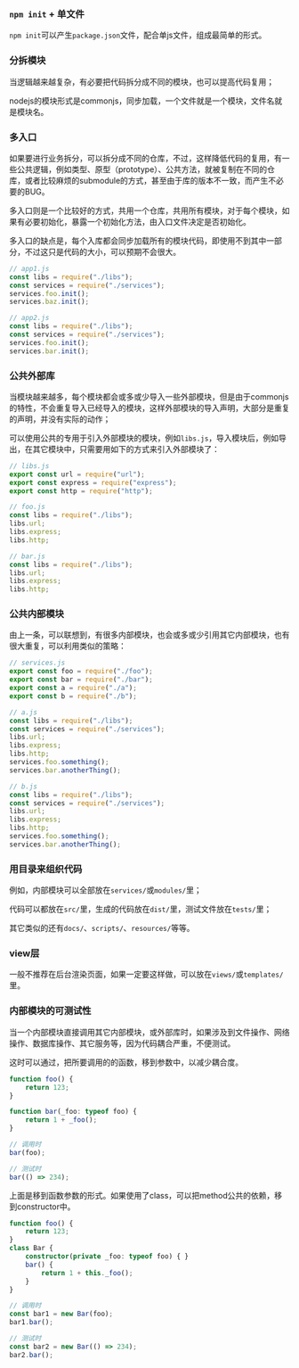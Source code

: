 ### `npm init` + 单文件

`npm init`可以产生`package.json`文件，配合单js文件，组成最简单的形式。

### 分拆模块

当逻辑越来越复杂，有必要把代码拆分成不同的模块，也可以提高代码复用；

nodejs的模块形式是commonjs，同步加载，一个文件就是一个模块，文件名就是模块名。

### 多入口

如果要进行业务拆分，可以拆分成不同的仓库，不过，这样降低代码的复用，有一些公共逻辑，例如类型、原型（prototype）、公共方法，就被复制在不同的仓库，或者比较麻烦的submodule的方式，甚至由于库的版本不一致，而产生不必要的BUG。

多入口则是一个比较好的方式，共用一个仓库，共用所有模块，对于每个模块，如果有必要初始化，暴露一个初始化方法，由入口文件决定是否初始化。

多入口的缺点是，每个入库都会同步加载所有的模块代码，即使用不到其中一部分，不过这只是代码的大小，可以预期不会很大。

```js
// app1.js
const libs = require("./libs");
const services = require("./services");
services.foo.init();
services.baz.init();
```

```js
// app2.js
const libs = require("./libs");
const services = require("./services");
services.foo.init();
services.bar.init();
```

### 公共外部库

当模块越来越多，每个模块都会或多或少导入一些外部模块，但是由于commonjs的特性，不会重复导入已经导入的模块，这样外部模块的导入声明，大部分是重复的声明，并没有实际的动作；

可以使用公共的专用于引入外部模块的模块，例如`libs.js`，导入模块后，例如导出，在其它模块中，只需要用如下的方式来引入外部模块了：

```js
// libs.js
export const url = require("url");
export const express = require("express");
export const http = require("http");
```

```js
// foo.js
const libs = require("./libs");
libs.url;
libs.express;
libs.http;
```

```js
// bar.js
const libs = require("./libs");
libs.url;
libs.express;
libs.http;
```

### 公共内部模块

由上一条，可以联想到，有很多内部模块，也会或多或少引用其它内部模块，也有很大重复，可以利用类似的策略：

```js
// services.js
export const foo = require("./foo");
export const bar = require("./bar");
export const a = require("./a");
export const b = require("./b");
```

```js
// a.js
const libs = require("./libs");
const services = require("./services");
libs.url;
libs.express;
libs.http;
services.foo.something();
services.bar.anotherThing();
```

```js
// b.js
const libs = require("./libs");
const services = require("./services");
libs.url;
libs.express;
libs.http;
services.foo.something();
services.bar.anotherThing();
```

### 用目录来组织代码

例如，内部模块可以全部放在`services/`或`modules/`里；

代码可以都放在`src/`里，生成的代码放在`dist/`里，测试文件放在`tests/`里；

其它类似的还有`docs/`、`scripts/`、`resources/`等等。

### view层

一般不推荐在后台渲染页面，如果一定要这样做，可以放在`views/`或`templates/`里。

### 内部模块的可测试性

当一个内部模块直接调用其它内部模块，或外部库时，如果涉及到文件操作、网络操作、数据库操作、其它服务等，因为代码耦合严重，不便测试。

这时可以通过，把所要调用的的函数，移到参数中，以减少耦合度。

```ts
function foo() {
    return 123;
}

function bar(_foo: typeof foo) {
    return 1 + _foo();
}

// 调用时
bar(foo);

// 测试时
bar(() => 234);
```

上面是移到函数参数的形式。如果使用了class，可以把method公共的依赖，移到constructor中。

```ts
function foo() {
    return 123;
}
class Bar {
    constructor(private _foo: typeof foo) { }
    bar() {
        return 1 + this._foo();
    }
}

// 调用时
const bar1 = new Bar(foo);
bar1.bar();

// 测试时
const bar2 = new Bar(() => 234);
bar2.bar();
```
